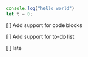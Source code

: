 ```JavaScript
console.log("hello world")
let t = 0;

```

 [ ] Add support for code blocks 

 [ ] Add support for to-do list 

 [ ] late 
 
